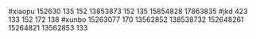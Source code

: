 ﻿#xiaopu 152630 135 152 13853873 152 135 15854828 17863835
 #jkd  423  133 152  172 138
#xunbo 15263077 170  13562852  138538732 152648261  15264821 13562853   133
